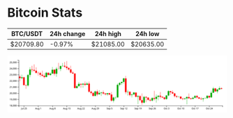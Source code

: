 # Bitcoin Stats

BTC/USDT|24h change|24h high|24h low|
|---|---|---|---|
|$20709.80|-0.97%|$21085.00|$20635.00|

<img src="./chart.svg">
